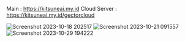 Main : 
https://kitsuneai.my.id
Cloud Server : 
https://kitsuneai.my.id/gectorcloud

![Screenshot 2023-10-18 202517](https://github.com/GectorCh/GCPetro/assets/93502005/d8653f5b-1298-41f7-b5e6-f8a18deca720)
![Screenshot 2023-10-21 091557](https://github.com/GectorCh/GCK/assets/93502005/b2af43d0-549c-41fc-9168-bda8894aba10)
![Screenshot 2023-10-29 194222](https://github.com/GectorCh/GCPetro/assets/93502005/40b16843-4bcd-4b6e-96e2-0e3c3491e030)




